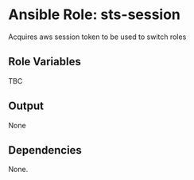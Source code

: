 Ansible Role: sts-session
=======================

Acquires aws session token to be used to switch roles

Role Variables
--------------

TBC


Output
------

None

Dependencies
------------

None.
